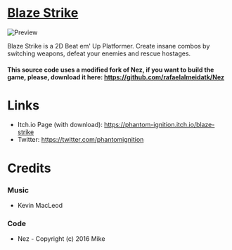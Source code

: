 # [Blaze Strike](https://phantom-ignition.itch.io/blaze-strike)

![Preview](https://img.itch.zone/aW1nLzEwNjk4ODMuZ2lm/original/H6717A.gif)

Blaze Strike is a 2D Beat em' Up Platformer. Create insane combos by switching weapons, defeat your enemies and rescue hostages.

#### This source code uses a modified fork of Nez, if you want to build the game, please, download it here: https://github.com/rafaelalmeidatk/Nez

# Links
* Itch.io Page (with download): https://phantom-ignition.itch.io/blaze-strike
* Twitter: https://twitter.com/phantomignition

# Credits

### Music
* Kevin MacLeod

### Code
* Nez - Copyright (c) 2016 Mike
